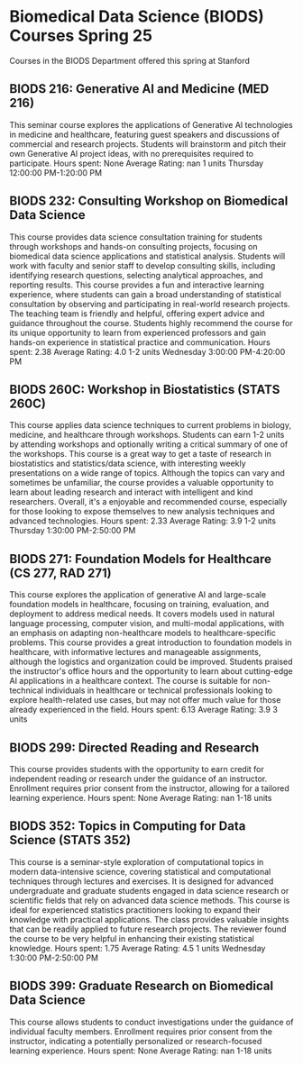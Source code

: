 # Biomedical Data Science (BIODS) Courses Spring 25 
Courses in the BIODS Department offered this spring at Stanford
 ## BIODS 216: Generative AI and Medicine (MED 216)
This seminar course explores the applications of Generative AI technologies in medicine and healthcare, featuring guest speakers and discussions of commercial and research projects. Students will brainstorm and pitch their own Generative AI project ideas, with no prerequisites required to participate.
Hours spent: None
Average Rating: nan
1 units
Thursday 12:00:00 PM-1:20:00 PM
## BIODS 232: Consulting Workshop on Biomedical Data Science
This course provides data science consultation training for students through workshops and hands-on consulting projects, focusing on biomedical data science applications and statistical analysis. Students will work with faculty and senior staff to develop consulting skills, including identifying research questions, selecting analytical approaches, and reporting results.
This course provides a fun and interactive learning experience, where students can gain a broad understanding of statistical consultation by observing and participating in real-world research projects. The teaching team is friendly and helpful, offering expert advice and guidance throughout the course. Students highly recommend the course for its unique opportunity to learn from experienced professors and gain hands-on experience in statistical practice and communication.
Hours spent: 2.38
Average Rating: 4.0
1-2 units
Wednesday 3:00:00 PM-4:20:00 PM
## BIODS 260C: Workshop in Biostatistics (STATS 260C)
This course applies data science techniques to current problems in biology, medicine, and healthcare through workshops. Students can earn 1-2 units by attending workshops and optionally writing a critical summary of one of the workshops.
This course is a great way to get a taste of research in biostatistics and statistics/data science, with interesting weekly presentations on a wide range of topics. Although the topics can vary and sometimes be unfamiliar, the course provides a valuable opportunity to learn about leading research and interact with intelligent and kind researchers. Overall, it's a enjoyable and recommended course, especially for those looking to expose themselves to new analysis techniques and advanced technologies.
Hours spent: 2.33
Average Rating: 3.9
1-2 units
Thursday 1:30:00 PM-2:50:00 PM
## BIODS 271: Foundation Models for Healthcare (CS 277, RAD 271)
This course explores the application of generative AI and large-scale foundation models in healthcare, focusing on training, evaluation, and deployment to address medical needs. It covers models used in natural language processing, computer vision, and multi-modal applications, with an emphasis on adapting non-healthcare models to healthcare-specific problems.
This course provides a great introduction to foundation models in healthcare, with informative lectures and manageable assignments, although the logistics and organization could be improved. Students praised the instructor's office hours and the opportunity to learn about cutting-edge AI applications in a healthcare context. The course is suitable for non-technical individuals in healthcare or technical professionals looking to explore health-related use cases, but may not offer much value for those already experienced in the field.
Hours spent: 6.13
Average Rating: 3.9
3 units
## BIODS 299: Directed Reading and Research
This course provides students with the opportunity to earn credit for independent reading or research under the guidance of an instructor. Enrollment requires prior consent from the instructor, allowing for a tailored learning experience.
Hours spent: None
Average Rating: nan
1-18 units
## BIODS 352: Topics in Computing for Data Science (STATS 352)
This course is a seminar-style exploration of computational topics in modern data-intensive science, covering statistical and computational techniques through lectures and exercises. It is designed for advanced undergraduate and graduate students engaged in data science research or scientific fields that rely on advanced data science methods.
This course is ideal for experienced statistics practitioners looking to expand their knowledge with practical applications. The class provides valuable insights that can be readily applied to future research projects. The reviewer found the course to be very helpful in enhancing their existing statistical knowledge.
Hours spent: 1.75
Average Rating: 4.5
1 units
Wednesday 1:30:00 PM-2:50:00 PM
## BIODS 399: Graduate Research on Biomedical Data Science
This course allows students to conduct investigations under the guidance of individual faculty members. Enrollment requires prior consent from the instructor, indicating a potentially personalized or research-focused learning experience.
Hours spent: None
Average Rating: nan
1-18 units